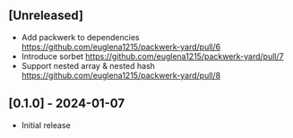 ## [Unreleased]

- Add packwerk to dependencies https://github.com/euglena1215/packwerk-yard/pull/6
- Introduce sorbet https://github.com/euglena1215/packwerk-yard/pull/7
- Support nested array & nested hash https://github.com/euglena1215/packwerk-yard/pull/8

## [0.1.0] - 2024-01-07

- Initial release

